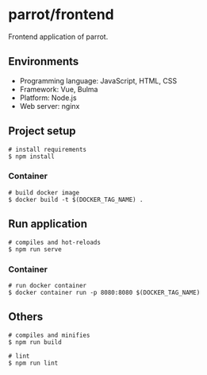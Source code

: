 # parrot/frontend
Frontend application of parrot.

## Environments
- Programming language: JavaScript, HTML, CSS
- Framework: Vue, Bulma
- Platform: Node.js
- Web server: nginx

## Project setup
```
# install requirements
$ npm install
```

### Container
```
# build docker image
$ docker build -t $(DOCKER_TAG_NAME) .
```

## Run application
```
# compiles and hot-reloads
$ npm run serve
```

### Container
```
# run docker container
$ docker container run -p 8080:8080 $(DOCKER_TAG_NAME)
```

## Others
```
# compiles and minifies
$ npm run build

# lint
$ npm run lint
```
